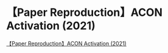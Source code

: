 # 【Paper Reproduction】ACON Activation (2021)
[【Paper Reproduction】ACON Activation (2021)](https://aiwithcloud.com/2022/09/16/%e3%80%90paper_reproduction%e3%80%91acon_activation_2021/)